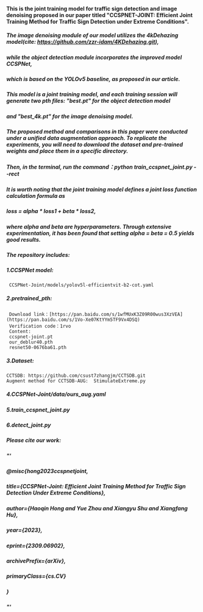 #### This is the joint training model for traffic sign detection and image denoising proposed in our paper titled "CCSPNET-JOINT: Efficient Joint Training Method for Traffic Sign Detection under Extreme Conditions".


##### The image denoising module of our model utilizes the 4kDehazing model(cite: https://github.com/zzr-idam/4KDehazing.git), 
##### while the object detection module incorporates the improved model CCSPNet, 
##### which is based on the YOLOv5 baseline, as proposed in our article.
##### This model is a joint training model, and each training session will generate two pth files: "best.pt" for the object detection model 
##### and "best_4k.pt" for the image denoising model.
##### 
##### The proposed method and comparisons in this paper were conducted under a unified data augmentation approach. To replicate the experiments, you will need to download the dataset and pre-trained weights and place them in a specific directory. 
##### Then, in the terminal, run the command：python train_ccspnet_joint.py --rect
##### 
##### It is worth noting that the joint training model defines a joint loss function calculation formula as 
##### loss = alpha * loss1 + beta * loss2, 
##### where alpha and beta are hyperparameters. Through extensive experimentation, it has been found that setting alpha = beta = 0.5 yields good results.
##### 
##### The repository includes:

##### 1.CCSPNet model:
     CCSPNet-Joint/models/yolov5l-efficientvit-b2-cot.yaml

##### 2.pretrained_pth:
     Download link：[https://pan.baidu.com/s/1wfMUxK3Z09R00wus3XzVEA](https://pan.baidu.com/s/1Vo-Xe07KtYYm5TF9Vx4DSQ) 
     Verification code：1rvo 
     Content:
     ccspnet-joint.pt
     our_deblur40.pth
     resnet50-0676ba61.pth

##### 3.Dataset:
    CCTSDB: https://github.com/csust7zhangjm/CCTSDB.git
    Augment method for CCTSDB-AUG:  StimulateExtreme.py

##### 4.CCSPNet-Joint/data/ours_aug.yaml

##### 5.train_ccspnet_joint.py

##### 6.detect_joint.py

##### Please cite our work:
##### "'
##### @misc{hong2023ccspnetjoint,
#####       title={CCSPNet-Joint: Efficient Joint Training Method for Traffic Sign Detection Under Extreme Conditions}, 
#####       author={Haoqin Hong and Yue Zhou and Xiangyu Shu and Xiangfang Hu},
#####       year={2023},
#####       eprint={2309.06902},
#####       archivePrefix={arXiv},
#####       primaryClass={cs.CV}
##### }
##### "'
